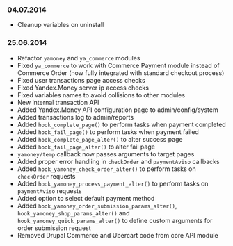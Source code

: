
### 04.07.2014
* Cleanup variables on uninstall

### 25.06.2014
* Refactor `yamoney` and `ya_commerce` modules
* Fixed `ya_commerce` to work with Commerce Payment module instead of Commerce Order (now fully integrated with standard checkout process)
* Fixed user transactions page access checks
* Fixed Yandex.Money server ip access checks
* Fixed variables names to avoid collisions to other modules
* New internal transaction API
* Added Yandex.Money API configuration page to admin/config/system
* Added transactions log to admin/reports
* Added `hook_complete_page()` to perform tasks when payment completed
* Added `hook_fail_page()` to perform tasks when payment failed
* Added `hook_complete_page_alter()` to alter success page
* Added `hook_fail_page_alter()` to alter fail page
* `yamoney/temp` callback now passes arguments to target pages
* Added proper error handling in `checkOrder` and `paymentAviso` callbacks
* Added `hook_yamoney_check_order_alter()` to perform tasks on `checkOrder` requests
* Added `hook_yamoney_process_payment_alter()` to perform tasks on `paymentAviso` requests
* Added option to select default payment method
* Added `hook_yamoney_order_submission_params_alter()`, `hook_yamoney_shop_params_alter()` and `hook_yamoney_quick_params_alter()` to define custom arguments for order submission request
* Removed Drupal Commerce and Ubercart code from core API module
